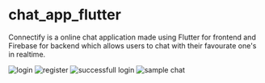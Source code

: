 # chat_app_flutter

Connectify is a online chat application made using Flutter for frontend and Firebase for backend which allows users to chat with their favourate one's in realtime.



![login](https://github.com/satvik2607-sharma/ChatAppFlutter/assets/85659670/60141c73-86b3-4194-af01-643dc462527d)
![register](https://github.com/satvik2607-sharma/ChatAppFlutter/assets/85659670/95054e72-5198-4b96-af1c-03cd09f9917e)
![successfull login](https://github.com/satvik2607-sharma/ChatAppFlutter/assets/85659670/6f1319e8-4a13-475c-9fc3-eb3206148fdf)
![sample chat](https://github.com/satvik2607-sharma/ChatAppFlutter/assets/85659670/7502b8b8-a369-49cb-883d-d0980cfebea3)
